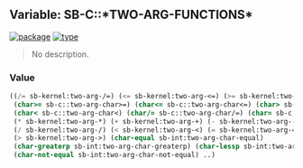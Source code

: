 ## Variable: SB-C::\*TWO-ARG-FUNCTIONS\*
[![package](https://img.shields.io/badge/Package-SB--C-5f9ea0.svg?style=social&colorA=999999)](../) [![type](https://img.shields.io/badge/Type-Variable-5f9ea0.svg?style=social&colorA=999999)](../#variable) 

> No description.

### Value
```cl
((/= sb-kernel:two-arg-/=) (<= sb-kernel:two-arg-<=) (>= sb-kernel:two-arg->=)
 (char>= sb-c::two-arg-char>=) (char<= sb-c::two-arg-char<=) (char> sb-c::two-arg-char>)
 (char< sb-c::two-arg-char<) (char/= sb-c::two-arg-char/=) (char= sb-c::two-arg-char=)
 (* sb-kernel:two-arg-*) (+ sb-kernel:two-arg-+) (- sb-kernel:two-arg--)
 (/ sb-kernel:two-arg-/) (< sb-kernel:two-arg-<) (= sb-kernel:two-arg-=)
 (> sb-kernel:two-arg->) (char-equal sb-int:two-arg-char-equal)
 (char-greaterp sb-int:two-arg-char-greaterp) (char-lessp sb-int:two-arg-char-lessp)
 (char-not-equal sb-int:two-arg-char-not-equal) ..)
```

